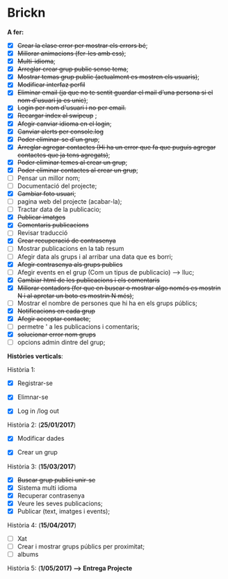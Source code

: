 # Brickn

**A fer:**
- [X] ~~Crear la clase error per mostrar els errors bé~~;
- [X] ~~Millorar animacions (fer-les amb css)~~;
- [X] ~~Multi-idioma~~;
- [X] ~~Arreglar crear grup public sense tema~~;
- [X] ~~Mostrar temas grup public (actualment es mostren els usuaris)~~;
- [X] ~~Modificar interfaz perfil~~
- [X] ~~Eliminar email  (ja que no te sentit guardar el mail d'una persona si el nom d'usuari ja es unic)~~;
- [X] ~~Login per nom d'usuari i no per email.~~
- [X] ~~Recargar index al swipeup~~ ;
- [X] ~~Afegir canviar idioma en el login~~;
- [X] ~~Canviar alerts per console.log~~
- [X] ~~Poder eliminar-se d'un grup~~;
- [X] ~~Arreglar agregar contactes (Hi ha un error que fa que puguis agregar contactes que ja tens agregats)~~; 
- [X] ~~Poder eliminar temes al crear un grup~~;
- [X] ~~Poder eliminar contactes al crear un grup~~;
- [ ] Pensar un millor nom;
- [ ] Documentació del projecte;
- [X] ~~Cambiar foto usuari~~;
- [ ] pagina web del projecte (acabar-la); 
- [ ] Tractar data de la publicacio;
- [X] ~~Publicar imatges~~
- [X] ~~Comentaris publicacions~~
- [ ] Revisar traducció
- [X] ~~Crear recuperació de contrasenya~~
- [ ] Mostrar publicacions en la tab resum
- [ ] Afegir data als grups i al arribar una data que es borri;
- [X] ~~Afegir contrasenya als grups publics~~
- [ ] Afegir events en el grup (Com un tipus de publicacio) --> lluc;
- [X] ~~Cambiar html de les publicacions i els comentaris~~
- [X] ~~Millorar contadors (fer que en buscar o mostrar algo només es mostrin N i al apretar un boto es mostrin N més)~~;
- [ ] Mostrar el nombre de persones que hi ha en els grups públics;
- [X] ~~Notificacions en cada grup~~
- [X] ~~Afegir acceptar contacte~~;
- [ ] permetre ' a les publicacions i comentaris;
- [X] ~~solucionar error nom grups~~ 
- [ ] opcions admin dintre del grup;

**Històries verticals**:

Història 1:
- [x] Registrar-se
- [x] Elimnar-se
- [x] Log in /log out


Història 2: (**25/01/2017**)
- [x] Modificar dades
- [x] Crear un grup


Història 3: (**15/03/2017**)
- [x] ~~Buscar grup publici unir-se~~
- [x] Sistema multi idioma
- [x] Recuperar contrasenya
- [x] Veure les seves publicacions;
- [x] Publicar (text, imatges i events);

Història 4: (**15/04/2017**)
- [ ] Xat
- [ ] Crear i mostrar grups públics per proximitat;
- [ ] albums

Història 5: (**1/05/2017) --> Entrega Projecte**
